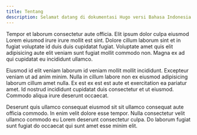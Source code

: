```yaml
---
title: Tentang
description: Selamat datang di dokumentasi Hugo versi Bahasa Indonesia.
---
```


Tempor et laborum consectetur aute officia. Elit ipsum dolor culpa eiusmod Lorem eiusmod irure irure mollit est sint. Dolore cillum laborum sint et in fugiat voluptate id duis duis cupidatat fugiat. Voluptate amet quis elit adipisicing aute elit veniam sunt fugiat mollit commodo non. Magna ex ad qui cupidatat eu incididunt ullamco.

Eiusmod id elit veniam laborum id veniam mollit mollit incididunt. Excepteur veniam ut ad anim minim. Nulla in cillum labore non ex eiusmod adipisicing laborum cillum amet nulla. Ex est ex est est aute et exercitation ea pariatur amet. Id nostrud incididunt cupidatat duis consectetur et ut eiusmod. Commodo aliqua irure deserunt occaecat.

Deserunt quis ullamco consequat eiusmod sit sit ullamco consequat aute officia commodo. In enim velit dolore esse tempor. Nulla consectetur velit ullamco commodo eu Lorem deserunt consectetur culpa. Do laborum fugiat sunt fugiat do occaecat qui sunt amet esse minim elit.